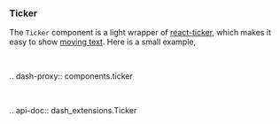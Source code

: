 ### Ticker

The `Ticker` component is a light wrapper of [react-ticker](https://github.com/AndreasFaust/react-ticker), which makes it easy to show [moving text](https://andreasfaust.github.io/react-ticker/). Here is a small example,

<br>

.. dash-proxy:: components.ticker

<br>

.. api-doc:: dash_extensions.Ticker